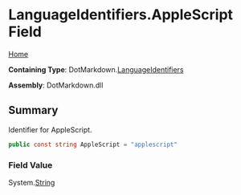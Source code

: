 <a name="_top"></a>

# LanguageIdentifiers\.AppleScript Field

[Home](../../../README.md#_top)

**Containing Type**: DotMarkdown\.[LanguageIdentifiers](../README.md#_top)

**Assembly**: DotMarkdown\.dll

## Summary

Identifier for AppleScript\.

```csharp
public const string AppleScript = "applescript"
```

### Field Value

System\.[String](https://docs.microsoft.com/en-us/dotnet/api/system.string)